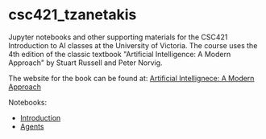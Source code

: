# csc421_tzanetakis
Jupyter notebooks and other supporting materials for the CSC421 Introduction to AI classes at the University of Victoria. The course 
uses the 4th edition of the classic textbook "Artificial Intelligence: A Modern Approach" by Stuart Russell and Peter Norvig. 

The website for the book can be found at: 
[Artificial Intellignece: A Modern Approach](https://aima.cs.berkeley.edu/)


Notebooks: 
 
* [Introduction](https://github.com/gtzan/csc421_tzanetakis/blob/main/csc421_tzanetakis_introduction.ipynb)
* [Agents](https://github.com/gtzan/csc421_tzanetakis/blob/main/csc421_tzanetakis_agents.ipynb)




